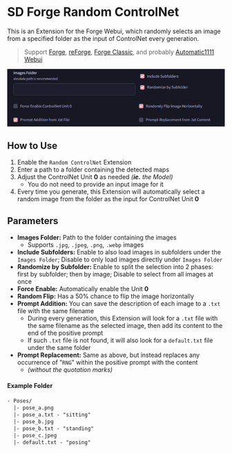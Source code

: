 # SD Forge Random ControlNet
This is an Extension for the Forge Webui, which randomly selects an image from a specified folder as the input of ControlNet every generation.

> Support [Forge](https://github.com/lllyasviel/stable-diffusion-webui-forge), [reForge](https://github.com/Panchovix/stable-diffusion-webui-reForge), [Forge Classic](https://github.com/Haoming02/sd-webui-forge-classic), and probably [Automatic1111 Webui](https://github.com/AUTOMATIC1111/stable-diffusion-webui)

<p align="center"><img src="./ui.png" width=512></p>

## How to Use
1. Enable the `Random ControlNet` Extension
2. Enter a path to a folder containing the detected maps
3. Adjust the ControlNet Unit **0** as needed *(**ie.** the Model)*
    - You do not need to provide an input image for it
4. Every time you generate, this Extension will automatically select a random image from the folder as the input for ControlNet Unit **0**

## Parameters

- **Images Folder:** Path to the folder containing the images
  - Supports `.jpg`, `.jpeg`, `.png`, `.webp` images
- **Include Subfolders:** Enable to also load images in subfolders under the `Images Folder`; Disable to only load images directly under `Images Folder`
- **Randomize by Subfolder:** Enable to split the selection into 2 phases: first by subfolder; then by image; Disable to select from all images at once
- **Force Enable:** Automatically enable the Unit **0**
- **Random Flip:** Has a 50% chance to flip the image horizontally 
- **Prompt Addition:** You can save the description of each image to a `.txt` file with the same filename
  - During every generation, this Extension will look for a `.txt` file with the same filename as the selected image, then add its content to the end of the positive prompt
  - If such `.txt` file is not found, it will also look for a `default.txt` file under the same folder
- **Prompt Replacement:** Same as above, but instead replaces any occurrence of "`RNG`" within the positive prompt with the content
  - *(without the quotation marks)*

#### Example Folder

```
- Poses/
  |- pose_a.png
  |- pose_a.txt - "sitting"
  |- pose_b.jpg
  |- pose_b.txt - "standing"
  |- pose_c.jpeg
  |- default.txt - "posing"
```
